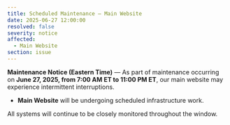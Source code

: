 ```yaml
---
title: Scheduled Maintenance — Main Website
date: 2025-06-27 12:00:00
resolved: false
severity: notice
affected:
  - Main Website
section: issue
---
```


**Maintenance Notice (Eastern Time)** — As part of maintenance occurring on **June 27, 2025, from 7:00 AM ET to 11:00 PM ET**, our main website may experience intermittent interruptions.

- **Main Website** will be undergoing scheduled infrastructure work.

All systems will continue to be closely monitored throughout the window.
